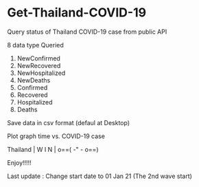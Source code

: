 # Get-Thailand-COVID-19
Query status of Thailand COVID-19 case from public API

8 data type Queried
  1) NewConfirmed
  2) NewRecovered
  3) NewHospitalized
  4) NewDeaths
  5) Confirmed
  6) Recovered
  7) Hospitalized
  8) Deaths

Save data in csv format (defaul at Desktop)
 
Plot graph time vs. COVID-19 case
 
Thailand | W I N | o==( -" - o==)

Enjoy!!!!!
 
Last update : Change start date to 01 Jan 21 (The 2nd wave start)

